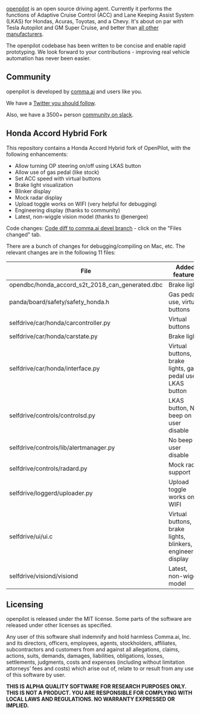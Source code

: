 
[openpilot](http://github.com/commaai/openpilot) is an open source driving agent. Currently it performs the functions of Adaptive Cruise Control (ACC) and Lane Keeping Assist System (LKAS) for Hondas, Acuras, Toyotas, and a Chevy. It's about on par with Tesla Autopilot and GM Super Cruise, and better than [all other manufacturers](http://www.thedrive.com/tech/5707/the-war-for-autonomous-driving-part-iii-us-vs-germany-vs-japan).

The openpilot codebase has been written to be concise and enable rapid prototyping. We look forward to your contributions - improving real vehicle automation has never been easier.

Community
------

openpilot is developed by [comma.ai](https://comma.ai/) and users like you.

We have a [Twitter you should follow](https://twitter.com/comma_ai).

Also, we have a 3500+ person [community on slack](https://slack.comma.ai).



Honda Accord Hybrid Fork
------

This repository contains a Honda Accord Hybrid fork of OpenPilot, with the following enhancements:

- Allow turning OP steering on/off using LKAS button
- Allow use of gas pedal (like stock)
- Set ACC speed with virtual buttons
- Brake light visualization
- Blinker display
- Mock radar display
- Upload toggle works on WIFI (very helpful for debugging)
- Engineering display (thanks to community)
- Latest, non-wiggle vision model (thanks to @energee)

Code changes: [Code diff to comma.ai devel branch](https://github.com/commaai/openpilot/compare/devel...perpetuoviator:devel) - click on the "Files changed" tab.


There are a bunch of changes for debugging/compiling on Mac, etc. The relevant changes are in the following 11 files:

| File                                             | Added features                                                |
|--------------------------------------------------|---------------------------------------------------------------|
| opendbc/honda_accord_s2t_2018_can_generated.dbc  | Brake lights                                                  |
| panda/board/safety/safety_honda.h                | Gas pedal use, virtual buttons                                |
| selfdrive/car/honda/carcontroller.py             | Virtual buttons                                               |
| selfdrive/car/honda/carstate.py                  | Brake lights                                                  |
| selfdrive/car/honda/interface.py                 | Virtual buttons, brake lights, gas pedal use, LKAS button     |
| selfdrive/controls/controlsd.py                  | LKAS button, No beep on user disable                          |
| selfdrive/controls/lib/alertmanager.py           | No beep on user disable                                       |
| selfdrive/controls/radard.py                     | Mock radar support                                            |
| selfdrive/loggerd/uploader.py                    | Upload toggle works on WIFI                                   |
| selfdrive/ui/ui.c                                | Virtual buttons, brake lights, blinkers, engineering display  |
| selfdrive/visiond/visiond                        | Latest, non-wiggle model                                      |




Licensing
------

openpilot is released under the MIT license. Some parts of the software are released under other licenses as specified.

Any user of this software shall indemnify and hold harmless Comma.ai, Inc. and its directors, officers, employees, agents, stockholders, affiliates, subcontractors and customers from and against all allegations, claims, actions, suits, demands, damages, liabilities, obligations, losses, settlements, judgments, costs and expenses (including without limitation attorneys’ fees and costs) which arise out of, relate to or result from any use of this software by user.


**THIS IS ALPHA QUALITY SOFTWARE FOR RESEARCH PURPOSES ONLY. THIS IS NOT A PRODUCT.
YOU ARE RESPONSIBLE FOR COMPLYING WITH LOCAL LAWS AND REGULATIONS.
NO WARRANTY EXPRESSED OR IMPLIED.**
